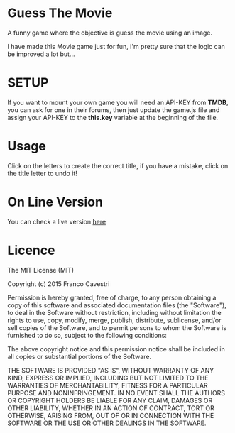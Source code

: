 Guess The Movie
=================================

A funny game where the objective is guess the movie using an image.

I have made this Movie game just for fun, i'm pretty sure that the logic can be improved a lot but...

SETUP
=====

If you want to mount your own game you will need an API-KEY from **TMDB**, you can ask for one in their forums, then just update the game.js file and assign your API-KEY to the **this.key** variable at the beginning of the file.
  
Usage
=====

Click on the letters to create the correct title, if you have a mistake, click on the title letter to undo it!

On Line Version
=============

You can check a live version [here](http://codenatic.com/projects/guessthemovie/)

Licence
=======

The MIT License (MIT)

Copyright (c) 2015 Franco Cavestri

Permission is hereby granted, free of charge, to any person obtaining a copy
of this software and associated documentation files (the "Software"), to deal
in the Software without restriction, including without limitation the rights
to use, copy, modify, merge, publish, distribute, sublicense, and/or sell
copies of the Software, and to permit persons to whom the Software is
furnished to do so, subject to the following conditions:

The above copyright notice and this permission notice shall be included in all
copies or substantial portions of the Software.

THE SOFTWARE IS PROVIDED "AS IS", WITHOUT WARRANTY OF ANY KIND, EXPRESS OR
IMPLIED, INCLUDING BUT NOT LIMITED TO THE WARRANTIES OF MERCHANTABILITY,
FITNESS FOR A PARTICULAR PURPOSE AND NONINFRINGEMENT. IN NO EVENT SHALL THE
AUTHORS OR COPYRIGHT HOLDERS BE LIABLE FOR ANY CLAIM, DAMAGES OR OTHER
LIABILITY, WHETHER IN AN ACTION OF CONTRACT, TORT OR OTHERWISE, ARISING FROM,
OUT OF OR IN CONNECTION WITH THE SOFTWARE OR THE USE OR OTHER DEALINGS IN THE
SOFTWARE.
